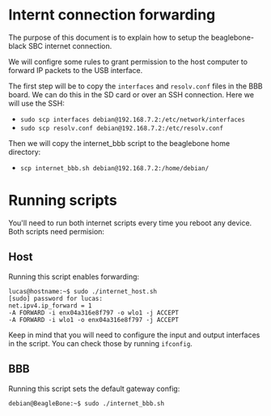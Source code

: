 # Internt connection forwarding

The purpose of this document is to explain how to setup the beaglebone-black SBC internet connection.

We will configre some rules to grant permission to the host computer to forward IP packets to the USB interface.

The first step will be to copy the `interfaces` and `resolv.conf` files in the BBB board. We can do this in the SD card or over an SSH connection. Here we will use the SSH:

- `sudo scp interfaces debian@192.168.7.2:/etc/network/interfaces`
- `sudo scp resolv.conf debian@192.168.7.2:/etc/resolv.conf`


Then we will copy the internet_bbb script to the beaglebone home directory:

- `scp internet_bbb.sh debian@192.168.7.2:/home/debian/`


# Running scripts

You'll need to run both internet scripts every time you reboot any device. Both scripts need permision:


## Host
Running this script enables forwarding:

```
lucas@hostname:~$ sudo ./internet_host.sh
[sudo] password for lucas:
net.ipv4.ip_forward = 1
-A FORWARD -i enx04a316e8f797 -o wlo1 -j ACCEPT
-A FORWARD -i wlo1 -o enx04a316e8f797 -j ACCEPT
```

Keep in mind that you will need to configure the input and output interfaces in the script. You can check those by running `ifconfig`.


## BBB
Running this script sets the default gateway config:

```
debian@BeagleBone:~$ sudo ./internet_bbb.sh
```
